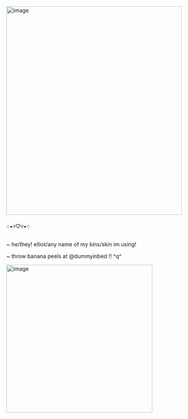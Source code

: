 <img width="458" height="545" alt="image" src="https://github.com/user-attachments/assets/f4961186-6374-4ab2-9372-652a19ea3b96" />

 ༶•୨♡୧•༶ 







~ he/they! elliot/any name of my kins/skin im using!

~ throw banana peels at @dummyinbed !! ^q^

<img width="381" height="386" alt="image" src="https://github.com/user-attachments/assets/38e18ed7-470d-4d99-9b26-9b7bfa3c102d" />








<!--
**sspacedoutz/sspacedoutz** is a ✨ _special_ ✨ repository because its `README.md` (this file) appears on your GitHub profile.

Here are some ideas to get you started:

- 🔭 I’m currently working on ...
- 🌱 I’m currently learning ...
- 👯 I’m looking to collaborate on ...
- 🤔 I’m looking for help with ...
- 💬 Ask me about ...
- 📫 How to reach me: ...
- 😄 Pronouns: ...
- ⚡ Fun fact: ...
-->
